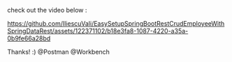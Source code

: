 check out the video below : 

https://github.com/IliescuVali/EasySetupSpringBootRestCrudEmployeeWithSpringDataRest/assets/122371102/b18e3fa8-1087-4220-a35a-0b9fe66a28bd



Thanks! :) 
@Postman
@Workbench
